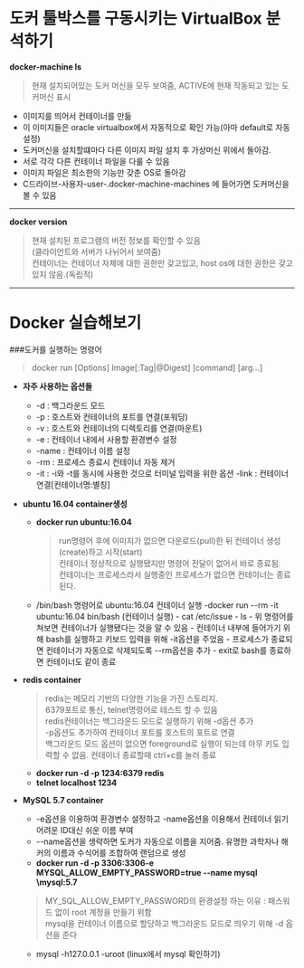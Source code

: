 도커 툴박스를 구동시키는 VirtualBox 분석하기
=========================================

**docker-machine ls**
>현재 설치되어있는 도커 머신을 모두 보여줌, ACTIVE에 현재 작동되고 있는 도커머신 표시
* 이미지를 띄어서 컨테이너를 만듦
* 이 이미지들은 oracle virtualbox에서 자동적으로 확인 가능(아마 default로 자동 설정)
* 도커머신을 설치할떄마다 다른 이미지 파일 설치 후 가상머신 위에서 돌아감.
* 서로 각각 다른 컨테이너 파일을 다룰 수 있음
* 이미지 파일은 최소한의 기능만 갖춘 OS로 돌아감
* C드라이브-사용자-user-.docker-machine-machines 에 들어가면 도커머신을 볼 수 있음
*   *   *
**docker version**
> 현재 설치된 프로그램의 버전 정보를 확인할 수 있음<br>
>(클라이언트와 서버가 나뉘어서 보여줌)<br>
> 컨테이너는 컨테이너 자체에 대한 권한만 갖고있고, host os에 대한 권한은 갖고있지 않음.(독립적)
*   *   *
Docker 실습해보기
=================

###도커를 실행하는 명령어
> docker run [Options] Image[:Tag|@Digest] [command] [arg...]

* **자주 사용하는 옵션들**
    - -d : 백그라운드 모드
    - -p : 호스트와 컨테이너의 포트를 연결(포워딩)
    - -v : 호스트와 컨테이너의 디렉토리를 연결(마운트)
    - -e : 컨테이너 내에서 사용할 환경변수 설정
    - -name : 컨테이너 이름 설정
    - -rm : 프로세스 종료시 컨테이너 자동 제거
    - -it : -i와 -t를 동시에 사용한 것으로 터미널 입력을 위한 옵션
    -link : 컨테이너 연결[컨테이너명:별칭]

* **ubuntu 16.04 container생성**
    - **docker run ubuntu:16.04**
        > run명령어 후에 이미지가 없으면 다운로드(pull)한 뒤 컨테이너 생성(create)하고 시작(start)<br>
        > 컨테이너 정상적으로 실행됐지만 명령어 전달이 없어서 바로 종료됨.<br>
        > 컨테이너는 프로세스라서 실행중인 프로세스가 없으면 컨테이너는 종료된다.<br>
    - /bin/bash 명령어로 ubuntu:16.04 컨테이너 실행
        -docker run --rm -it ubuntu:16.04 bin/bash (컨테이너 실행)
            - cat /etc/issue
            - ls
            - 위 명령어를 쳐보면 컨테이너가 실행됐다는 것을 알 수 있음
            - 컨테이너 내부에 들어가기 위해 bash를 실행하고 키보드 입력을 위해 -it옵션을 주었음
            - 프로세스가 종료되면 컨테이너가 자동으로 삭제되도록 --rm옵션을 추가
            - exit로 bash를 종료하면 컨테이너도 같이 종료

* **redis container**
    > redis는 메모리 기반의 다양한 기능을 가진 스토리지.<br>
    > 6379포트로 통신, telnet명령어로 테스트 할 수 있음<br>
    > redis컨테이너는 백그라운드 모드로 실행하기 위해 -d옵션 추가<br>
    > -p옵션도 추가하여 컨테이너 포트를 호스트의 포트로 연결<br>
    > 백그라운드 모드 옵션이 없으면 foreground로 실행이 되는데 아무 키도 입력할 수 없음. 컨테이너 종료할때 ctrl+c를 눌러 종료
    - **docker run -d -p 1234:6379 redis**
    - **telnet localhost 1234** 

* **MySQL 5.7 container**
    - -e옵션을 이용하여 환경변수 설정하고 -name옵션을 이용해서 컨테이너 읽기 어려운 ID대신 쉬운 이름 부여
    - --name옵션을 생략하면 도커가 자동으로 이름을 지어줌. 유명한 과학자나 해커의 이름과 수식어를 조합하여 랜덤으로 생성
    - **docker run -d -p 3306:3306\-e MYSQL_ALLOW_EMPTY_PASSWORD=true \--name mysql \mysql:5.7**
     > MY_SQL_ALLOW_EMPTY_PASSWORD의 환경설정 하는 이유 : 패스워드 없이 root 계정을 만들기 위함<br>
     > mysql을 컨테이너 이름으로 할당하고 백그라운드 모드로 띄우기 위해 -d 옵션을 준다
    - mysql -h127.0.0.1 -uroot (linux에서 mysql 확인하기)
